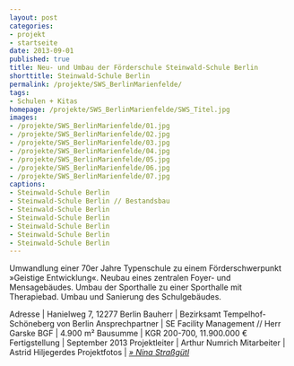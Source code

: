 ```yaml
---
layout: post
categories:
- projekt
- startseite
date: 2013-09-01
published: true
title: Neu- und Umbau der Förderschule Steinwald-Schule Berlin
shorttitle: Steinwald-Schule Berlin
permalink: /projekte/SWS_BerlinMarienfelde/
tags: 
- Schulen + Kitas
homepage: /projekte/SWS_BerlinMarienfelde/SWS_Titel.jpg
images:
- /projekte/SWS_BerlinMarienfelde/01.jpg
- /projekte/SWS_BerlinMarienfelde/02.jpg
- /projekte/SWS_BerlinMarienfelde/03.jpg
- /projekte/SWS_BerlinMarienfelde/04.jpg
- /projekte/SWS_BerlinMarienfelde/05.jpg
- /projekte/SWS_BerlinMarienfelde/06.jpg
- /projekte/SWS_BerlinMarienfelde/07.jpg
captions:
- Steinwald-Schule Berlin
- Steinwald-Schule Berlin // Bestandsbau
- Steinwald-Schule Berlin
- Steinwald-Schule Berlin
- Steinwald-Schule Berlin
- Steinwald-Schule Berlin
- Steinwald-Schule Berlin
---
```

Umwandlung einer 70er Jahre Typenschule zu einem Förderschwerpunkt »Geistige Entwicklung«. Neubau eines zentralen Foyer- und Mensagebäudes. Umbau der Sporthalle zu einer Sporthalle mit Therapiebad. Umbau und Sanierung des Schulgebäudes.

Adresse			|	Hanielweg 7, 12277 Berlin 
Bauherr			|	Bezirksamt Tempelhof-Schöneberg von Berlin
Ansprechpartner	|	SE Facility Management // Herr Garske
BGF				|	4.900 m²
Bausumme		|	KGR 200-700, 11.900.000 € 
Fertigstellung	|	September 2013
Projektleiter	|	Arthur Numrich
Mitarbeiter		|	Astrid Hiljegerdes 
Projektfotos	|	[_&raquo; Nina Straßgütl_](http://www.ninastrg.de) 
